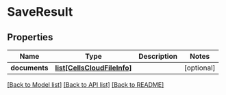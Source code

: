 # SaveResult

## Properties
Name | Type | Description | Notes
------------ | ------------- | ------------- | -------------
**documents** | [**list[CellsCloudFileInfo]**](CellsCloudFileInfo.md) |  | [optional] 

[[Back to Model list]](../README.md#documentation-for-models) [[Back to API list]](../README.md#documentation-for-api-endpoints) [[Back to README]](../README.md)


